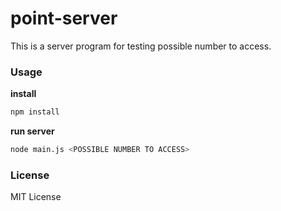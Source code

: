 # point-server
This is a server program for testing possible number to access.

### Usage
**install**
```bash
npm install
```

**run server**
```bash
node main.js <POSSIBLE NUMBER TO ACCESS>
```

### License
MIT License
